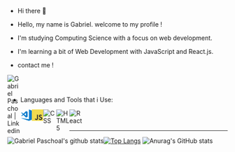 - Hi there :wave:

- Hello, my name is Gabriel. welcome to my profile !
- I'm studying Computing Science with a focus on web development.

- I'm learning a bit of Web Development with JavaScript and React.js.

- contact me !

<a href="https://www.linkedin.com/in/gabrielpaschoal2001/"><img align="left" alt="Gabriel Paschoal | Linkedin" width="30px" src="https://img.icons8.com/color/72/linkedin.png"/></a>

<br />
<br />


- Languages and Tools that i Use:

<img align="left" alt="Visual Studio Code" width="26px" src="https://raw.githubusercontent.com/github/explore/80688e429a7d4ef2fca1e82350fe8e3517d3494d/topics/visual-studio-code/visual-studio-code.png" />
<img align="left" alt="JavaScript" width="26px" src="https://raw.githubusercontent.com/github/explore/80688e429a7d4ef2fca1e82350fe8e3517d3494d/topics/javascript/javascript.png"/>
<img align="left" alt="CSS" width="30px" src="https://img.icons8.com/color/2x/css3.png" />
<img align="left" alt="HTML5" width="30px" src="https://img.icons8.com/color/72/html-5.png" />
<img align="left" alt="React" width="30px" src="https://img.icons8.com/plasticine/2x/react.png" />


<br />
<br />

---

<img align="left" alt="Gabriel Paschoal's github stats" src="https://github-readme-stats.codestackr.vercel.app/api?username=Gabriel-P22&show_icons=true&hide_border=true" />

[![Top Langs](https://github-readme-stats.vercel.app/api/top-langs/?username=Gabriel-P22)](https://github.com/Gabriel-P22/github-readme-stats)
![Anurag's GitHub stats](https://github-readme-stats.vercel.app/api?username=Gabriel-P22&theme=radical&show_icons=true)
